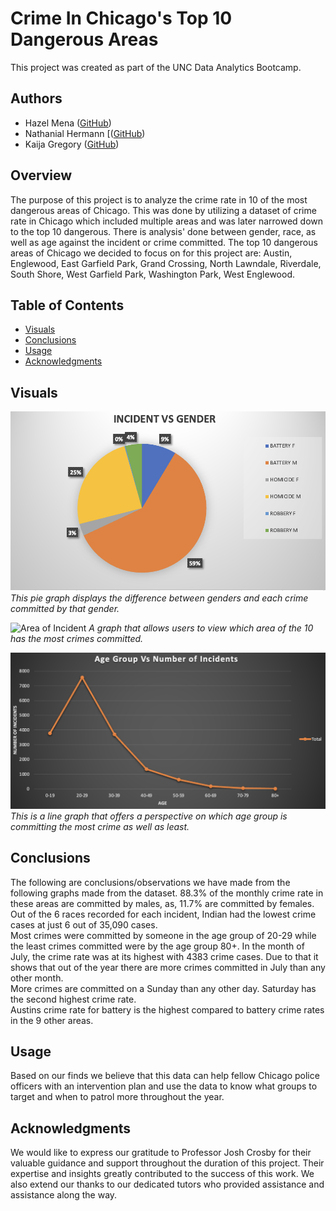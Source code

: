 # Crime In Chicago's Top 10 Dangerous Areas 
This project was created as part of the UNC Data Analytics Bootcamp.

## Authors
- Hazel Mena ([GitHub](https://github.com/hazelmena))
- Nathanial Hermann [([GitHub](https://github.com/nathanialhermann))
- Kaija Gregory ([GitHub](https://github.com/kaijaygregory))

 ## Overview
The purpose of this project is to analyze the crime rate in 10 of the most dangerous areas of Chicago. This was done by utilizing a dataset of crime rate in Chicago which included multiple areas and was later narrowed down to the top 10 dangerous. There is analysis' done between gender, race, as well as age against the incident or crime committed. The top 10 dangerous areas of Chicago we decided to focus on for this project are: Austin, Englewood, East Garfield Park, Grand Crossing, North Lawndale, Riverdale, South Shore, West Garfield Park, Washington Park, West Englewood. 

## Table of Contents
- [Visuals](#visuals)
- [Conclusions](#conclusions)
- [Usage](#usage)
- [Acknowledgments](#acknowledgments)

## Visuals

![Gender vs Incident](GenderVsIncidentPie.png)
*This pie graph displays the difference between genders and each crime committed by that gender.*

![Area of Incident](area.png)
*A graph that allows users to view which area of the 10 has the most crimes committed.*

![Age vs Incident](AgeVsIncidentsLine.png)
*This is a line graph that offers a perspective on which age group is committing the most crime as well as least.*

## Conclusions
The following are conclusions/observations we have made from the following graphs made from the dataset.
88.3% of the monthly crime rate in these areas are committed by males, as, 11.7% are committed by females. 
Out of the 6 races recorded for each incident, Indian had the lowest crime cases at just 6 out of 35,090 cases.  
Most crimes were committed by someone in the age group of 20-29 while the least crimes committed were by the age group 80+. 
In the month of July, the crime rate was at its highest with 4383 crime cases. Due to that it shows that out of the year there are more crimes committed in July than any other month.  
More crimes are committed on a Sunday than any other day. Saturday has the second highest crime rate.  
Austins crime rate for battery is the highest compared to battery crime rates in the 9 other areas. 

## Usage
Based on our finds we believe that this data can help fellow Chicago police officers with an intervention plan and use the data to know what groups to target and when to patrol more throughout the year. 

## Acknowledgments 
We would like to express our gratitude to Professor Josh Crosby for their valuable guidance and support throughout the duration of this project. Their expertise and insights greatly contributed to the success of this work. We also extend our thanks to our dedicated tutors who provided assistance and assistance along the way.



